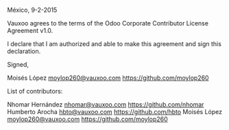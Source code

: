 México, 9-2-2015

Vauxoo agrees to the terms of the Odoo Corporate Contributor License Agreement v1.0.

I declare that I am authorized and able to make this agreement and sign this declaration.

Signed,

Moisés López moylop260@vauxoo.com https://github.com/moylop260

List of contributors:

Nhomar Hernández nhomar@vauxoo.com https://github.com/nhomar
Humberto Arocha hbto@vauxoo.com https://github.com/hbto
Moisés López moylop260@vauxoo.com https://github.com/moylop260
